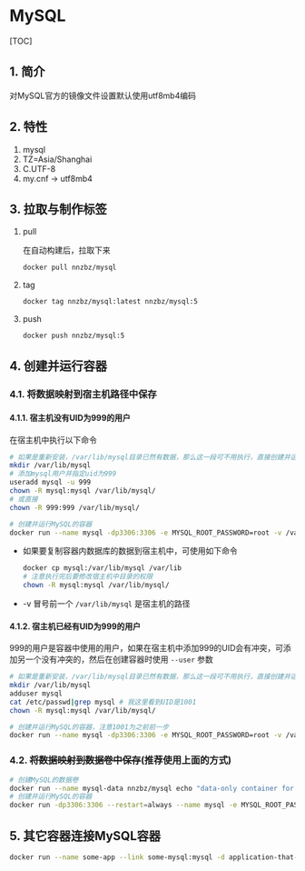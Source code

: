 # MySQL

[TOC]

## 1. 简介

对MySQL官方的镜像文件设置默认使用utf8mb4编码

## 2. 特性

1. mysql
2. TZ=Asia/Shanghai
3. C.UTF-8
4. my.cnf -> utf8mb4

## 3. 拉取与制作标签

1. pull

   在自动构建后，拉取下来

   ```sh
   docker pull nnzbz/mysql
   ```

2. tag

   ```sh
   docker tag nnzbz/mysql:latest nnzbz/mysql:5
   ```

3. push

   ```sh
   docker push nnzbz/mysql:5
   ```

## 4. 创建并运行容器

### 4.1. 将数据映射到宿主机路径中保存

#### 4.1.1. 宿主机没有UID为999的用户

在宿主机中执行以下命令

```sh
# 如果是重新安装，/var/lib/mysql目录已然有数据，那么这一段可不用执行，直接创建并运行容器就可以了，数据不会被覆盖
mkdir /var/lib/mysql
# 添加mysql用户并指定uid为999
useradd mysql -u 999
chown -R mysql:mysql /var/lib/mysql/
# 或直接
chown -R 999:999 /var/lib/mysql/

# 创建并运行MySQL的容器
docker run --name mysql -dp3306:3306 -e MYSQL_ROOT_PASSWORD=root -v /var/lib/mysql:/var/lib/mysql --restart=always nnzbz/mysql
```

- 如果要复制容器内数据库的数据到宿主机中，可使用如下命令

  ```sh
  docker cp mysql:/var/lib/mysql /var/lib
  # 注意执行完后要修改宿主机中目录的权限
  chown -R mysql:mysql /var/lib/mysql/
  ```

- -v 冒号前一个 `/var/lib/mysql` 是宿主机的路径

#### 4.1.2. 宿主机已经有UID为999的用户

999的用户是容器中使用的用户，如果在宿主机中添加999的UID会有冲突，可添加另一个没有冲突的，然后在创建容器时使用 `--user` 参数

  ```sh
  # 如果是重新安装，/var/lib/mysql目录已然有数据，那么这一段可不用执行，直接创建并运行容器就可以了，数据不会被覆盖
  mkdir /var/lib/mysql
  adduser mysql
  cat /etc/passwd|grep mysql # 我这里看到UID是1001
  chown -R mysql:mysql /var/lib/mysql/

  # 创建并运行MySQL的容器，注意1001为之前前一步
  docker run --name mysql -dp3306:3306 -e MYSQL_ROOT_PASSWORD=root -v /var/lib/mysql:/var/lib/mysql --user 1001:1001 --restart=always nnzbz/mysql
  ```

### 4.2. ~~将数据映射到数据卷中保存~~(推荐使用上面的方式)

  ```sh
  # 创建MySQL的数据卷
  docker run --name mysql-data nnzbz/mysql echo "data-only container for MySQL"
  # 创建并运行MySQL的容器
  docker run -dp3306:3306 --restart=always --name mysql -e MYSQL_ROOT_PASSWORD=root --volumes-from mysql-data nnzbz/mysql
  ```

## 5. 其它容器连接MySQL容器

```sh
docker run --name some-app --link some-mysql:mysql -d application-that-uses-mysql
```
